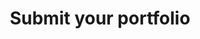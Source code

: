 ---
content_type: project
flavours:
- none
learning_outcomes:
prerequisites:
  hard:  
  - employability-sprint/portfolio
  soft: []
ready: true
story_points: 
submission_type: link
tags:
- employability
title: Submit your portfolio
---